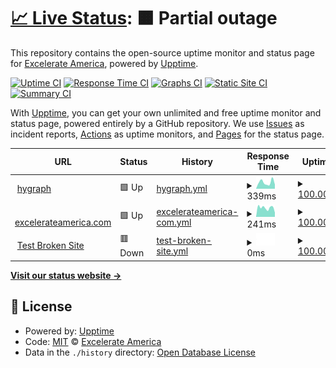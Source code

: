 # [📈 Live Status](https://excelerateamerica.com): <!--live status--> **🟧 Partial outage**

This repository contains the open-source uptime monitor and status page for [Excelerate America](https://www.excelerateamerica.com/), powered by [Upptime](https://github.com/upptime/upptime).

[![Uptime CI](https://github.com/excelerate-america/eax-upptime/workflows/Uptime%20CI/badge.svg)](https://github.com/excelerate-america/eax-upptime/actions?query=workflow%3A%22Uptime+CI%22)
[![Response Time CI](https://github.com/excelerate-america/eax-upptime/workflows/Response%20Time%20CI/badge.svg)](https://github.com/excelerate-america/eax-upptime/actions?query=workflow%3A%22Response+Time+CI%22)
[![Graphs CI](https://github.com/excelerate-america/eax-upptime/workflows/Graphs%20CI/badge.svg)](https://github.com/excelerate-america/eax-upptime/actions?query=workflow%3A%22Graphs+CI%22)
[![Static Site CI](https://github.com/excelerate-america/eax-upptime/workflows/Static%20Site%20CI/badge.svg)](https://github.com/excelerate-america/eax-upptime/actions?query=workflow%3A%22Static+Site+CI%22)
[![Summary CI](https://github.com/excelerate-america/eax-upptime/workflows/Summary%20CI/badge.svg)](https://github.com/excelerate-america/eax-upptime/actions?query=workflow%3A%22Summary+CI%22)

With [Upptime](https://upptime.js.org), you can get your own unlimited and free uptime monitor and status page, powered entirely by a GitHub repository. We use [Issues](https://github.com/excelerate-america/eax-upptime/issues) as incident reports, [Actions](https://github.com/excelerate-america/eax-upptime/actions) as uptime monitors, and [Pages](https://excelerateamerica.com) for the status page.

<!--start: status pages-->
<!-- This summary is generated by Upptime (https://github.com/upptime/upptime) -->
<!-- Do not edit this manually, your changes will be overwritten -->
<!-- prettier-ignore -->
| URL | Status | History | Response Time | Uptime |
| --- | ------ | ------- | ------------- | ------ |
| <img alt="" src="https://favicons.githubusercontent.com/www.hygraph.com" height="13"> [hygraph](https://www.hygraph.com) | 🟩 Up | [hygraph.yml](https://github.com/excelerate-america/eax-upptime/commits/HEAD/history/hygraph.yml) | <details><summary><img alt="Response time graph" src="./graphs/hygraph/response-time-week.png" height="20"> 339ms</summary><br><a href="https://excelerate-america.github.io/eax-upptime/history/hygraph"><img alt="Response time 337" src="https://img.shields.io/endpoint?url=https%3A%2F%2Fraw.githubusercontent.com%2Fexcelerate-america%2Feax-upptime%2FHEAD%2Fapi%2Fhygraph%2Fresponse-time.json"></a><br><a href="https://excelerate-america.github.io/eax-upptime/history/hygraph"><img alt="24-hour response time 222" src="https://img.shields.io/endpoint?url=https%3A%2F%2Fraw.githubusercontent.com%2Fexcelerate-america%2Feax-upptime%2FHEAD%2Fapi%2Fhygraph%2Fresponse-time-day.json"></a><br><a href="https://excelerate-america.github.io/eax-upptime/history/hygraph"><img alt="7-day response time 339" src="https://img.shields.io/endpoint?url=https%3A%2F%2Fraw.githubusercontent.com%2Fexcelerate-america%2Feax-upptime%2FHEAD%2Fapi%2Fhygraph%2Fresponse-time-week.json"></a><br><a href="https://excelerate-america.github.io/eax-upptime/history/hygraph"><img alt="30-day response time 337" src="https://img.shields.io/endpoint?url=https%3A%2F%2Fraw.githubusercontent.com%2Fexcelerate-america%2Feax-upptime%2FHEAD%2Fapi%2Fhygraph%2Fresponse-time-month.json"></a><br><a href="https://excelerate-america.github.io/eax-upptime/history/hygraph"><img alt="1-year response time 337" src="https://img.shields.io/endpoint?url=https%3A%2F%2Fraw.githubusercontent.com%2Fexcelerate-america%2Feax-upptime%2FHEAD%2Fapi%2Fhygraph%2Fresponse-time-year.json"></a></details> | <details><summary><a href="https://excelerate-america.github.io/eax-upptime/history/hygraph">100.00%</a></summary><a href="https://excelerate-america.github.io/eax-upptime/history/hygraph"><img alt="All-time uptime 100.00%" src="https://img.shields.io/endpoint?url=https%3A%2F%2Fraw.githubusercontent.com%2Fexcelerate-america%2Feax-upptime%2FHEAD%2Fapi%2Fhygraph%2Fuptime.json"></a><br><a href="https://excelerate-america.github.io/eax-upptime/history/hygraph"><img alt="24-hour uptime 100.00%" src="https://img.shields.io/endpoint?url=https%3A%2F%2Fraw.githubusercontent.com%2Fexcelerate-america%2Feax-upptime%2FHEAD%2Fapi%2Fhygraph%2Fuptime-day.json"></a><br><a href="https://excelerate-america.github.io/eax-upptime/history/hygraph"><img alt="7-day uptime 100.00%" src="https://img.shields.io/endpoint?url=https%3A%2F%2Fraw.githubusercontent.com%2Fexcelerate-america%2Feax-upptime%2FHEAD%2Fapi%2Fhygraph%2Fuptime-week.json"></a><br><a href="https://excelerate-america.github.io/eax-upptime/history/hygraph"><img alt="30-day uptime 100.00%" src="https://img.shields.io/endpoint?url=https%3A%2F%2Fraw.githubusercontent.com%2Fexcelerate-america%2Feax-upptime%2FHEAD%2Fapi%2Fhygraph%2Fuptime-month.json"></a><br><a href="https://excelerate-america.github.io/eax-upptime/history/hygraph"><img alt="1-year uptime 100.00%" src="https://img.shields.io/endpoint?url=https%3A%2F%2Fraw.githubusercontent.com%2Fexcelerate-america%2Feax-upptime%2FHEAD%2Fapi%2Fhygraph%2Fuptime-year.json"></a></details>
| <img alt="" src="https://favicons.githubusercontent.com/www.excelerateamerica.com" height="13"> [excelerateamerica.com](https://www.excelerateamerica.com) | 🟩 Up | [excelerateamerica-com.yml](https://github.com/excelerate-america/eax-upptime/commits/HEAD/history/excelerateamerica-com.yml) | <details><summary><img alt="Response time graph" src="./graphs/excelerateamerica-com/response-time-week.png" height="20"> 241ms</summary><br><a href="https://excelerate-america.github.io/eax-upptime/history/excelerateamerica-com"><img alt="Response time 234" src="https://img.shields.io/endpoint?url=https%3A%2F%2Fraw.githubusercontent.com%2Fexcelerate-america%2Feax-upptime%2FHEAD%2Fapi%2Fexcelerateamerica-com%2Fresponse-time.json"></a><br><a href="https://excelerate-america.github.io/eax-upptime/history/excelerateamerica-com"><img alt="24-hour response time 114" src="https://img.shields.io/endpoint?url=https%3A%2F%2Fraw.githubusercontent.com%2Fexcelerate-america%2Feax-upptime%2FHEAD%2Fapi%2Fexcelerateamerica-com%2Fresponse-time-day.json"></a><br><a href="https://excelerate-america.github.io/eax-upptime/history/excelerateamerica-com"><img alt="7-day response time 241" src="https://img.shields.io/endpoint?url=https%3A%2F%2Fraw.githubusercontent.com%2Fexcelerate-america%2Feax-upptime%2FHEAD%2Fapi%2Fexcelerateamerica-com%2Fresponse-time-week.json"></a><br><a href="https://excelerate-america.github.io/eax-upptime/history/excelerateamerica-com"><img alt="30-day response time 234" src="https://img.shields.io/endpoint?url=https%3A%2F%2Fraw.githubusercontent.com%2Fexcelerate-america%2Feax-upptime%2FHEAD%2Fapi%2Fexcelerateamerica-com%2Fresponse-time-month.json"></a><br><a href="https://excelerate-america.github.io/eax-upptime/history/excelerateamerica-com"><img alt="1-year response time 234" src="https://img.shields.io/endpoint?url=https%3A%2F%2Fraw.githubusercontent.com%2Fexcelerate-america%2Feax-upptime%2FHEAD%2Fapi%2Fexcelerateamerica-com%2Fresponse-time-year.json"></a></details> | <details><summary><a href="https://excelerate-america.github.io/eax-upptime/history/excelerateamerica-com">100.00%</a></summary><a href="https://excelerate-america.github.io/eax-upptime/history/excelerateamerica-com"><img alt="All-time uptime 100.00%" src="https://img.shields.io/endpoint?url=https%3A%2F%2Fraw.githubusercontent.com%2Fexcelerate-america%2Feax-upptime%2FHEAD%2Fapi%2Fexcelerateamerica-com%2Fuptime.json"></a><br><a href="https://excelerate-america.github.io/eax-upptime/history/excelerateamerica-com"><img alt="24-hour uptime 100.00%" src="https://img.shields.io/endpoint?url=https%3A%2F%2Fraw.githubusercontent.com%2Fexcelerate-america%2Feax-upptime%2FHEAD%2Fapi%2Fexcelerateamerica-com%2Fuptime-day.json"></a><br><a href="https://excelerate-america.github.io/eax-upptime/history/excelerateamerica-com"><img alt="7-day uptime 100.00%" src="https://img.shields.io/endpoint?url=https%3A%2F%2Fraw.githubusercontent.com%2Fexcelerate-america%2Feax-upptime%2FHEAD%2Fapi%2Fexcelerateamerica-com%2Fuptime-week.json"></a><br><a href="https://excelerate-america.github.io/eax-upptime/history/excelerateamerica-com"><img alt="30-day uptime 100.00%" src="https://img.shields.io/endpoint?url=https%3A%2F%2Fraw.githubusercontent.com%2Fexcelerate-america%2Feax-upptime%2FHEAD%2Fapi%2Fexcelerateamerica-com%2Fuptime-month.json"></a><br><a href="https://excelerate-america.github.io/eax-upptime/history/excelerateamerica-com"><img alt="1-year uptime 100.00%" src="https://img.shields.io/endpoint?url=https%3A%2F%2Fraw.githubusercontent.com%2Fexcelerate-america%2Feax-upptime%2FHEAD%2Fapi%2Fexcelerateamerica-com%2Fuptime-year.json"></a></details>
| <img alt="" src="https://favicons.githubusercontent.com/thissitedoesnotexist.koj.co" height="13"> [Test Broken Site](https://thissitedoesnotexist.koj.co) | 🟥 Down | [test-broken-site.yml](https://github.com/excelerate-america/eax-upptime/commits/HEAD/history/test-broken-site.yml) | <details><summary><img alt="Response time graph" src="./graphs/test-broken-site/response-time-week.png" height="20"> 0ms</summary><br><a href="https://excelerate-america.github.io/eax-upptime/history/test-broken-site"><img alt="Response time 0" src="https://img.shields.io/endpoint?url=https%3A%2F%2Fraw.githubusercontent.com%2Fexcelerate-america%2Feax-upptime%2FHEAD%2Fapi%2Ftest-broken-site%2Fresponse-time.json"></a><br><a href="https://excelerate-america.github.io/eax-upptime/history/test-broken-site"><img alt="24-hour response time 0" src="https://img.shields.io/endpoint?url=https%3A%2F%2Fraw.githubusercontent.com%2Fexcelerate-america%2Feax-upptime%2FHEAD%2Fapi%2Ftest-broken-site%2Fresponse-time-day.json"></a><br><a href="https://excelerate-america.github.io/eax-upptime/history/test-broken-site"><img alt="7-day response time 0" src="https://img.shields.io/endpoint?url=https%3A%2F%2Fraw.githubusercontent.com%2Fexcelerate-america%2Feax-upptime%2FHEAD%2Fapi%2Ftest-broken-site%2Fresponse-time-week.json"></a><br><a href="https://excelerate-america.github.io/eax-upptime/history/test-broken-site"><img alt="30-day response time 0" src="https://img.shields.io/endpoint?url=https%3A%2F%2Fraw.githubusercontent.com%2Fexcelerate-america%2Feax-upptime%2FHEAD%2Fapi%2Ftest-broken-site%2Fresponse-time-month.json"></a><br><a href="https://excelerate-america.github.io/eax-upptime/history/test-broken-site"><img alt="1-year response time 0" src="https://img.shields.io/endpoint?url=https%3A%2F%2Fraw.githubusercontent.com%2Fexcelerate-america%2Feax-upptime%2FHEAD%2Fapi%2Ftest-broken-site%2Fresponse-time-year.json"></a></details> | <details><summary><a href="https://excelerate-america.github.io/eax-upptime/history/test-broken-site">100.00%</a></summary><a href="https://excelerate-america.github.io/eax-upptime/history/test-broken-site"><img alt="All-time uptime 100.00%" src="https://img.shields.io/endpoint?url=https%3A%2F%2Fraw.githubusercontent.com%2Fexcelerate-america%2Feax-upptime%2FHEAD%2Fapi%2Ftest-broken-site%2Fuptime.json"></a><br><a href="https://excelerate-america.github.io/eax-upptime/history/test-broken-site"><img alt="24-hour uptime 100.00%" src="https://img.shields.io/endpoint?url=https%3A%2F%2Fraw.githubusercontent.com%2Fexcelerate-america%2Feax-upptime%2FHEAD%2Fapi%2Ftest-broken-site%2Fuptime-day.json"></a><br><a href="https://excelerate-america.github.io/eax-upptime/history/test-broken-site"><img alt="7-day uptime 100.00%" src="https://img.shields.io/endpoint?url=https%3A%2F%2Fraw.githubusercontent.com%2Fexcelerate-america%2Feax-upptime%2FHEAD%2Fapi%2Ftest-broken-site%2Fuptime-week.json"></a><br><a href="https://excelerate-america.github.io/eax-upptime/history/test-broken-site"><img alt="30-day uptime 100.00%" src="https://img.shields.io/endpoint?url=https%3A%2F%2Fraw.githubusercontent.com%2Fexcelerate-america%2Feax-upptime%2FHEAD%2Fapi%2Ftest-broken-site%2Fuptime-month.json"></a><br><a href="https://excelerate-america.github.io/eax-upptime/history/test-broken-site"><img alt="1-year uptime 100.00%" src="https://img.shields.io/endpoint?url=https%3A%2F%2Fraw.githubusercontent.com%2Fexcelerate-america%2Feax-upptime%2FHEAD%2Fapi%2Ftest-broken-site%2Fuptime-year.json"></a></details>

<!--end: status pages-->

[**Visit our status website →**](https://excelerateamerica.com)

## 📄 License

- Powered by: [Upptime](https://github.com/upptime/upptime)
- Code: [MIT](./LICENSE) © [Excelerate America](https://www.excelerateamerica.com/)
- Data in the `./history` directory: [Open Database License](https://opendatacommons.org/licenses/odbl/1-0/)
